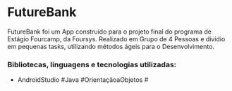 # FutureBank
FutureBank foi um App construído para o projeto final do programa de Estágio Fourcamp, da Foursys. Realizado em Grupo de 4 Pessoas e dividio em pequenas tasks, utilizando métodos ágeis para o Desenvolvimento.

### Bibliotecas, linguagens e tecnologias utilizadas:
- AndroidStudio #Java #OrientaçãoaObjetos # 
